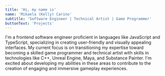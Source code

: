 ```yaml
---
title: 'Hi, my name is'
name: 'Mikaela (Kelly) Carino'
subtitle: 'Software Engineer | Technical Artist | Game Programmer'
buttonText: 'Projects'
---
```


I'm a frontend software engineer proficient in languages like JavaScript and TypeScript, specializing in creating user-friendly and visually appealing interfaces. My current focus is on transitioning my expertise toward becoming a skilled game programmer and technical artist with skills in technologies like C++, Unreal Engine, Maya, and Substance Painter. I'm excited about developing my abilities in these areas to contribute to the creation of engaging and immersive gameplay experiences.

